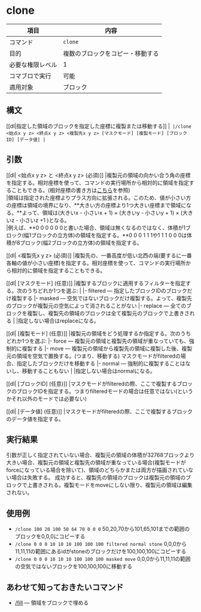 # clone

|項目|内容|
|---|---|
|コマンド|`clone`|
|目的|複数のブロックをコピー・移動する|
| 必要な権限レベル | 1 |
|コマブロで実行|可能|
|適用対象|ブロック|

## 構文

[[dl|指定した領域のブロックを指定した座標に複製または移動する]]
|```
|/clone <始点x y z> <終点x y z> <複製先x y z> [マスクモード] [複製モード] [ブロックID] [データ値]
|```

## 引数

[[dl| <始点x y z> と <終点x y z> (必須)]]
|複製元の領域の向かい合う角の座標を指定する。相対座標を使って、コマンドの実行場所から相対的に領域を指定することもできる。(相対座標の書き方は[こちら](https://www.napoan.com/pe-command-words-pickup/#tilde)を参照)  
|領域は指定された座標よりプラス方向に拡張される。このため、値が小さい方の座標は領域の境界になり、**大きい方の座標より1つ大きい座標まで領域になる。**よって、領域は(大きいx - 小さいx + 1) × (大きいy - 小さいy + 1) × (大きいz - 小さいz +1 )となる。  
|例えば、**0 0 0 0 0 0と書いた場合、領域は無くなるのではなく、体積が1ブロック(幅1ブロックの立方体)の領域を指定する。**0 0 0 1 1 1や1 1 1 0 0 0は体積が8ブロック(幅2ブロックの立方体)の領域を指定する。

[[dl| <複製先x y z> (必須)]]
|複製先の、一番高度が低い北西の端(要するに一番各軸の値が小さい座標)を指定する。相対座標を使って、コマンドの実行場所から相対的に領域を指定することもできる。

[[dl| [マスクモード] (任意)]]
|複製するブロックに適用するフィルターを指定する。次のうちどれか1つを選ぶ:
|
|- filtered ― 指定したブロックIDのブロックだけ複製する
|- masked ― 空気ではないブロックだけ複製する。よって、複製先のブロックが複製元の空気によって消されることがない
|- replace ― 全てのブロックを複製し、複製先の領域のブロックは全て複製元のブロックで上書きされる
|
|指定しない場合はreplaceになる。

[[dl| [複製モード] (任意)]]
|複製元の領域をどう処理するか指定する。次のうちどれか1つを選ぶ:
|- force ― 複製元の領域と複製先の領域が重なっていても、強制的に複製する
|- move ― 複製元の領域から複製先の領域に複製した後、複製元の領域を空気で置換する。(つまり、移動する) マスクモードがfilteredの場合、指定したブロックだけを移動する
|- normal ― 強制的に複製することはないし、移動することもない
|
|指定しない場合はnormalになる。

[[dl| [ブロックID] (任意)]]
|マスクモードがfilteredの際、ここで複製するブロックのブロックIDを指定する。つまりfilteredモードの場合は任意ではない(というかそれ以外のモードでは必要ない)

[[dl| [データ値] (任意)]]
|マスクモードがfilteredの際、ここで複製するブロックのデータ値を指定する。

## 実行結果

引数が正しく指定されていない場合、複製元の領域の体積が32768ブロックより大きい場合、複製元の領域と複製先の領域が重なっている場合(複製モードがforceになっている場合を除いて)、領域のどちらかまたは両方が描画されていない場合は失敗する。 成功すると、複製先の領域のブロックは複製元の領域のブロックで上書きされる。複製モードをmoveにしない限り、複製元の領域は編集されない。

## 使用例

- `/clone 100 20 100 50 64 70 0 0 0` 50,20,70から101,65,101までの範囲のブロックを0,0,0にコピーする
- `/clone 0 0 0 10 10 10 100 100 100 filtered normal stone` 0,0,0から11,11,11の範囲にあるidがstoneのブロックだけを100,100,100にコピーする
- `/clone 0 0 0 10 10 10 100 100 100 masked move` 0,0,0から11,11,11の範囲の空気ではないブロックを100,100,100に移動する

## あわせて知っておきたいコマンド

- [/fill](/docs/minecraft/reference/command-bedrock/fill) ― 領域をブロックで埋める
